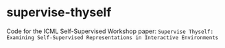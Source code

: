 # supervise-thyself
Code for the ICML Self-Supervised Workshop paper: `Supervise Thyself: Examining Self-Supervised Representations in Interactive Environments`


